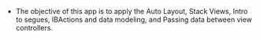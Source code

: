 - The objective of this app is to apply the Auto Layout, Stack Views, Intro to segues, IBActions and data modeling, and Passing data between view controllers.
